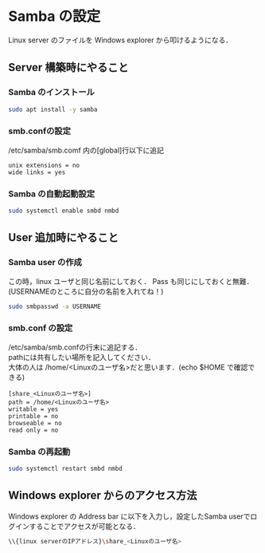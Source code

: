 # Samba の設定
Linux server のファイルを Windows explorer から叩けるようになる．

## Server 構築時にやること
### Samba のインストール
```bash
sudo apt install -y samba
```
### smb.confの設定
/etc/samba/smb.comf 内の[global]行以下に追記
```
unix extensions = no
wide links = yes
```

### Samba の自動起動設定
```bash
sudo systemctl enable smbd nmbd
```


## User 追加時にやること
### Samba user の作成
この時，linux ユーザと同じ名前にしておく．
Pass も同じにしておくと無難．
(USERNAMEのところに自分の名前を入れてね！)
```bash
sudo smbpasswd -a USERNAME
```
### smb.conf の設定
/etc/samba/smb.confの行末に追記する．   
pathには共有したい場所を記入してください．   
大体の人は /home/<Linuxのユーザ名>だと思います．(echo $HOME で確認できる)
```
[share_<Linuxのユーザ名>]
path = /home/<Linuxのユーザ名>
writable = yes
printable = no
browseable = no
read only = no
```
### Samba の再起動
```bash
sudo systemctl restart smbd nmbd
```

## Windows explorer からのアクセス方法
Windows explorer の Address bar に以下を入力し，設定したSamba userでログインすることでアクセスが可能となる．
```bash
\\{linux serverのIPアドレス}\share_<Linuxのユーザ名>
```
